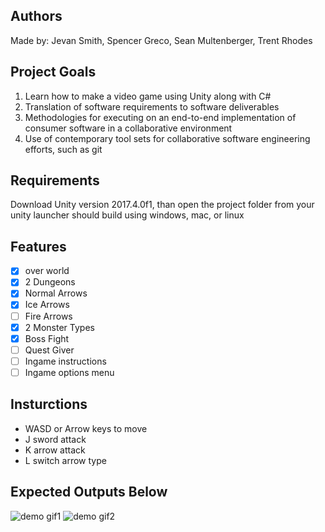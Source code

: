 ## Authors
Made by: Jevan Smith, Spencer Greco, 
Sean Multenberger, Trent Rhodes

## Project Goals
1. Learn how to make a video game using Unity along with C#
2. Translation of software requirements to software deliverables
3. Methodologies for executing on an end-to-end implementation of consumer software in a collaborative environment
4. Use of contemporary tool sets for collaborative software engineering efforts, such as git

## Requirements
Download Unity version 2017.4.0f1, than open the project folder from your unity launcher
should build using windows, mac, or linux

## Features
- [x] over world
- [x] 2 Dungeons
- [x] Normal Arrows
- [x] Ice Arrows
- [ ] Fire Arrows
- [x] 2 Monster Types
- [x] Boss Fight
- [ ] Quest Giver
- [ ] Ingame instructions
- [ ] Ingame options menu

## Insturctions
- WASD or Arrow keys to move
- J sword attack
- K arrow attack
- L switch arrow type

## Expected Outputs Below
![demo gif1](ezgif-2-81c767a3c833.gif)
![demo gif2](ezgif-2-2062d55724cf.gif)

